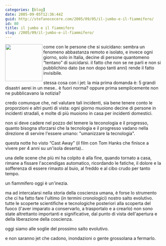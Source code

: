```yaml
---
categories: [blog]
date: 2005-09-05T12:36:44Z
guid: http://stefanocecere.com/2005/09/05/il-jumbo-e-il-fiammifero/
id: 80
title: il jumbo e il fiammifero
slug: /2005/09/il-jumbo-e-il-fiammifero/
---
```


<img src="http://www.provincia.bz.it/lavoro/1905/Brandschutz-Antincendio/Images/theor_E01.jpg" height="120" width="120" align="left" />come con le persone che si suicidano: sembra un fenomeno abbastanza remoto e isolato, e invece ogni giorno, solo in Italia, decine di persone quantomeno &#x201c;tentano&#x201d; di suicidarsi. il fatto che non se ne parli e non si pubblichino dato (se non dopo tanti anni) rende il fatto invisibile.

stessa cosa con i jet: la mia prima domanda è: 5 grandi disastri aerei in un mese.. è fuori norma? oppure prima semplicemente non ne pubblicavano la notizia?

credo comunque che, nel valutare tali incidenti, sia bene tenere conto le proporzioni e altri punti di vista: ogni giorno muoiono decine di persone in incidenti stradali, e molte di più muoiono in casa per incidenti domestici.
  
non si deve cadere nel pozzo del temere la teconologia e il progresso, quanto bisogna sforzarsi che la tecnologia e il progresso vadano nella direzione di servire l'essere umano: "umanizzare la tecnologia".

questa notte ho visto &#x201c;Cast Away&#x201d; (il film con Tom Hanks che finisce a vivere per 4 anni su un'isola deserta)..
  
una delle scene che più mi ha colpito è alla fine, quando tornato a casa, rimane a fissare l'accendigas automatico, ricordando le fatiche, il dolore e la sofferenza di essere rimasto al buio, al freddo e al cibo crudo per tanto tempo.

un fiammifero oggi è un'inezia.
  
ma ad intercalarsi nella storia della coscienza umana, è forse lo strumento che ci ha fatto fare l'ultimo (in termini cronologici) nostro salto evolutivo. tutte le scoperte scientifiche e tecnologiche posteriori alla scoperta del fuoco (l'aver imparato a conservarlo, a trasportalo e a crearlo) non sono state altrettanto importanti e significative, dal punto di vista dell'apertura e della liberazione della coscienza.

oggi siamo alle soglie del prossimo salto evolutivo.
  
e non saranno jet che cadono, inondazioni o gente grossolana a fermarlo.